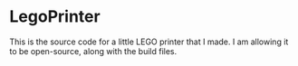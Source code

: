LegoPrinter
===========

This is the source code for a little LEGO printer that I made.  I am allowing it to be open-source, along with the build files.
